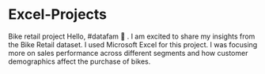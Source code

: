 # Excel-Projects
Bike retail project
Hello, #datafam 🤗 . I am excited to share my insights from the Bike Retail dataset.
I used Microsoft Excel for this project.
I was focusing more on sales performance across different segments and how customer demographics affect the purchase of bikes.
